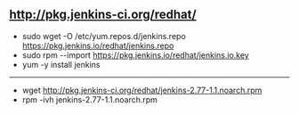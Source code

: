 ## http://pkg.jenkins-ci.org/redhat/

- sudo wget -O /etc/yum.repos.d/jenkins.repo https://pkg.jenkins.io/redhat/jenkins.repo
- sudo rpm --import https://pkg.jenkins.io/redhat/jenkins.io.key
- yum -y install jenkins

-----------------
- wget http://pkg.jenkins-ci.org/redhat/jenkins-2.77-1.1.noarch.rpm
- rpm -ivh jenkins-2.77-1.1.noarch.rpm

